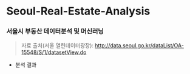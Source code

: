 # Seoul-Real-Estate-Analysis
### 서울시 부동산 데이터분석 및 머신러닝
> 자료 출처(서울 열린데이터광장): http://data.seoul.go.kr/dataList/OA-15548/S/1/datasetView.do
* 분석 결과

